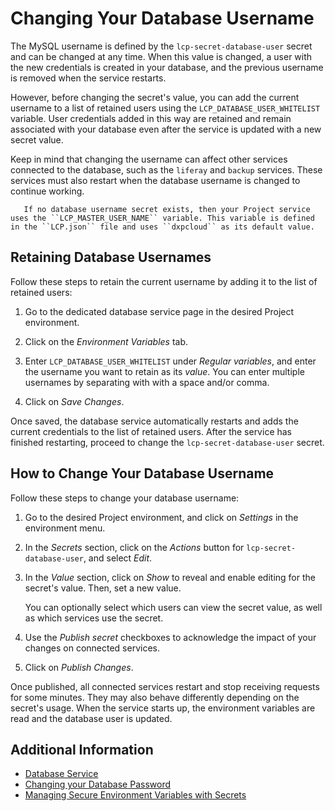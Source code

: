 # Changing Your Database Username

The MySQL username is defined by the `lcp-secret-database-user` secret and can be changed at any time. When this value is changed, a user with the new credentials is created in your database, and the previous username is removed when the service restarts.

However, before changing the secret's value, you can add the current username to a list of retained users using the `LCP_DATABASE_USER_WHITELIST` variable. User credentials added in this way are retained and remain associated with your database even after the service is updated with a new secret value.

Keep in mind that changing the username can affect other services connected to the database, such as the `liferay` and `backup` services. These services must also restart when the database username is changed to continue working.

```note::
   If no database username secret exists, then your Project service uses the ``LCP_MASTER_USER_NAME`` variable. This variable is defined in the ``LCP.json`` file and uses ``dxpcloud`` as its default value.
```

## Retaining Database Usernames

Follow these steps to retain the current username by adding it to the list of retained users:

1. Go to the dedicated database service page in the desired Project environment.

1. Click on the _Environment Variables_ tab.

1. Enter `LCP_DATABASE_USER_WHITELIST` under _Regular variables_, and enter the username you want to retain as its _value_. You can enter multiple usernames by separating with with a space and/or comma.

1. Click on _Save Changes_.

Once saved, the database service automatically restarts and adds the current credentials to the list of retained users. After the service has finished restarting, proceed to change the `lcp-secret-database-user` secret.

## How to Change Your Database Username

Follow these steps to change your database username:

1. Go to the desired Project environment, and click on _Settings_ in the environment menu.

1. In the _Secrets_ section, click on the _Actions_ button for `lcp-secret-database-user`, and select _Edit_.

1. In the _Value_ section, click on _Show_ to reveal and enable editing for the secret's value. Then, set a new value.

    You can optionally select which users can view the secret value, as well as which services use the secret.

1. Use the _Publish secret_ checkboxes to acknowledge the impact of your changes on connected services.

1. Click on _Publish Changes_.

Once published, all connected services restart and stop receiving requests for some minutes. They may also behave differently depending on the secret's usage. When the service starts up, the environment variables are read and the database user is updated.

## Additional Information

-   [Database Service](./database-service.md)
-   [Changing your Database Password](./changing-your-database-password.md)
-   [Managing Secure Environment Variables with Secrets](../../infrastructure-and-operations/security/managing-secure-environment-variables-with-secrets.md)
